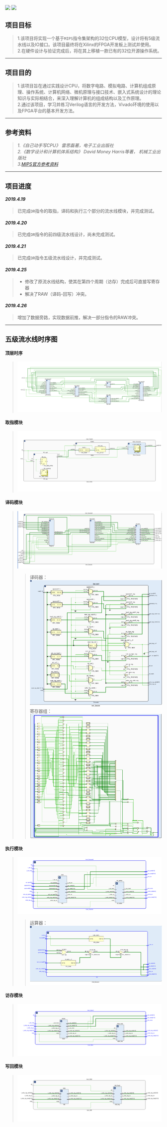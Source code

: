 ![](https://img.shields.io/badge/master-bjwang964-blue.svg
)  ![](https://img.shields.io/badge/compilation-catandmore-brightgreen.svg)

## **项目目标**
>1.该项目将实现一个基于`MIPS`指令集架构的32位CPU模型，设计将有5级流水线以及IO接口。该项目最终将在Xilinx的FPGA开发板上测试并使用。  
>2.在硬件设计与验证完成后，将在其上移植一款已有的32位开源操作系统。  
---- 
## **项目目的**
>1.该项目旨在通过实践设计CPU，将数字电路、模拟电路、计算机组成原理、操作系统、计算机网络、微机原理与接口技术、嵌入式系统设计的理论知识与实际相结合，来深入理解计算机的组成结构以及工作原理。  
>2.通过该项目，学习并练习Verilog语言的开发方法，Vivado环境的使用以及FPGA平台的基本开发方法。 
----
## **参考资料**
>*1.《自己动手写CPU》 雷思磊著，电子工业出版社*  
>*2.《数字设计和计算机体系结构》 David Money Harris等著， 机械工业出版社*  
>*3.[MIPS官方参考资料](https://www.mips.com/products/architectures/mips32-2/)*  
----
## **项目进度**
#### *2019.4.19*
> 已完成`OR`指令的取指，译码和执行三个部分的流水线模块，并完成测试。 
#### *2019.4.20*
> 已完成`OR`指令的前四级流水线设计，尚未完成测试。  
#### *2019.4.21*
> 已完成`OR`指令五级流水线设计，并完成测试。  
#### *2019.4.25*
>* 修改了原流水线结构，使其在第四个周期（访存）完成后可直接写寄存器  
>* 解决了RAW（译码-回写）冲突。 
#### *2019.4.26*
> 增加了数据旁路，实现数据前推，解决一部分指令的RAW冲突。
----
## **五级流水线时序图**
#### 顶层时序
>![顶层时序](https://github.com/bjwang964/MIPS/blob/master/Picture/five-pipeline.png)
#### 取指模块
>![取指模块](https://github.com/bjwang964/MIPS/blob/master/Picture/Instr_Fetch.PNG)
#### 译码模块
>![译码模块](https://github.com/bjwang964/MIPS/blob/master/Picture/Instr_Decode.PNG)
>>译码器：![译码器](https://github.com/bjwang964/MIPS/blob/master/Picture/Instr_Decode_Decoder.PNG)
>>寄存器组：![寄存器组](https://github.com/bjwang964/MIPS/blob/master/Picture/Instr_Decode_Regsiters.PNG)
#### 执行模块
>![执行模块](https://github.com/bjwang964/MIPS/blob/master/Picture/Instr_Execute.PNG)
>>运算器：![运算器](https://github.com/bjwang964/MIPS/blob/master/Picture/Instr_Execute_EX.PNG)
#### 访存模块
>![访存模块](https://github.com/bjwang964/MIPS/blob/master/Picture/Instr_Mem.PNG)
#### 写回模块
>![写回模块](https://github.com/bjwang964/MIPS/blob/master/Picture/Instr_WB.PNG)
